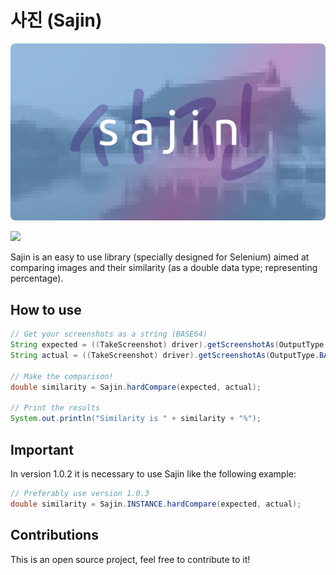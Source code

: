 # 사진 (Sajin)

![](./sajin.png)

[![](https://jitpack.io/v/memburg/sajin.svg)](https://jitpack.io/#memburg/sajin)

Sajin is an easy to use library (specially designed for Selenium) aimed at comparing images and their similarity (as a double data type; representing percentage).

## How to use

```java
// Get your screenshots as a string (BASE64)
String expected = ((TakeScreenshot) driver).getScreenshotAs(OutputType.BASE64);
String actual = ((TakeScreenshot) driver).getScreenshotAs(OutputType.BASE64);

// Make the comparison!
double similarity = Sajin.hardCompare(expected, actual);

// Print the results
System.out.println("Similarity is " + similarity + "%");
```

## Important

In version 1.0.2 it is necessary to use Sajin like the following example:

```java
// Preferably use version 1.0.3
double similarity = Sajin.INSTANCE.hardCompare(expected, actual);
```

## Contributions

This is an open source project, feel free to contribute to it!
